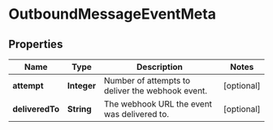 

# OutboundMessageEventMeta


## Properties

Name | Type | Description | Notes
------------ | ------------- | ------------- | -------------
**attempt** | **Integer** | Number of attempts to deliver the webhook event. |  [optional]
**deliveredTo** | **String** | The webhook URL the event was delivered to. |  [optional]



